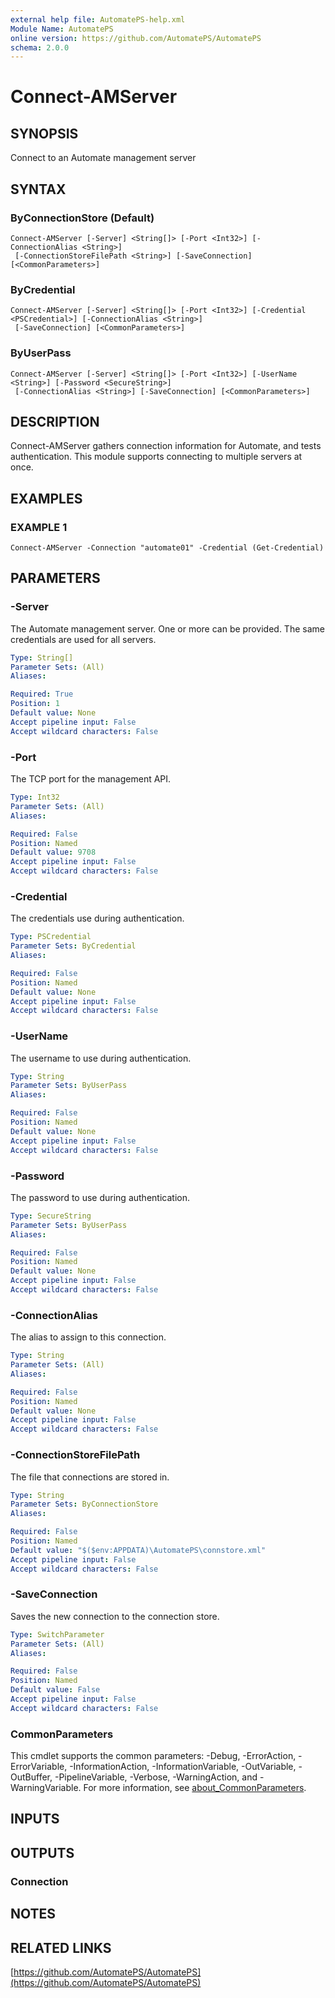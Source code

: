 ```yaml
---
external help file: AutomatePS-help.xml
Module Name: AutomatePS
online version: https://github.com/AutomatePS/AutomatePS
schema: 2.0.0
---
```


# Connect-AMServer

## SYNOPSIS
Connect to an Automate management server

## SYNTAX

### ByConnectionStore (Default)
```
Connect-AMServer [-Server] <String[]> [-Port <Int32>] [-ConnectionAlias <String>]
 [-ConnectionStoreFilePath <String>] [-SaveConnection] [<CommonParameters>]
```

### ByCredential
```
Connect-AMServer [-Server] <String[]> [-Port <Int32>] [-Credential <PSCredential>] [-ConnectionAlias <String>]
 [-SaveConnection] [<CommonParameters>]
```

### ByUserPass
```
Connect-AMServer [-Server] <String[]> [-Port <Int32>] [-UserName <String>] [-Password <SecureString>]
 [-ConnectionAlias <String>] [-SaveConnection] [<CommonParameters>]
```

## DESCRIPTION
Connect-AMServer gathers connection information for Automate, and tests authentication.
This module supports connecting to multiple servers at once.

## EXAMPLES

### EXAMPLE 1
```
Connect-AMServer -Connection "automate01" -Credential (Get-Credential)
```

## PARAMETERS

### -Server
The Automate management server. 
One or more can be provided. 
The same credentials are used for all servers.

```yaml
Type: String[]
Parameter Sets: (All)
Aliases:

Required: True
Position: 1
Default value: None
Accept pipeline input: False
Accept wildcard characters: False
```

### -Port
The TCP port for the management API.

```yaml
Type: Int32
Parameter Sets: (All)
Aliases:

Required: False
Position: Named
Default value: 9708
Accept pipeline input: False
Accept wildcard characters: False
```

### -Credential
The credentials use during authentication.

```yaml
Type: PSCredential
Parameter Sets: ByCredential
Aliases:

Required: False
Position: Named
Default value: None
Accept pipeline input: False
Accept wildcard characters: False
```

### -UserName
The username to use during authentication.

```yaml
Type: String
Parameter Sets: ByUserPass
Aliases:

Required: False
Position: Named
Default value: None
Accept pipeline input: False
Accept wildcard characters: False
```

### -Password
The password to use during authentication.

```yaml
Type: SecureString
Parameter Sets: ByUserPass
Aliases:

Required: False
Position: Named
Default value: None
Accept pipeline input: False
Accept wildcard characters: False
```

### -ConnectionAlias
The alias to assign to this connection.

```yaml
Type: String
Parameter Sets: (All)
Aliases:

Required: False
Position: Named
Default value: None
Accept pipeline input: False
Accept wildcard characters: False
```

### -ConnectionStoreFilePath
The file that connections are stored in.

```yaml
Type: String
Parameter Sets: ByConnectionStore
Aliases:

Required: False
Position: Named
Default value: "$($env:APPDATA)\AutomatePS\connstore.xml"
Accept pipeline input: False
Accept wildcard characters: False
```

### -SaveConnection
Saves the new connection to the connection store.

```yaml
Type: SwitchParameter
Parameter Sets: (All)
Aliases:

Required: False
Position: Named
Default value: False
Accept pipeline input: False
Accept wildcard characters: False
```

### CommonParameters
This cmdlet supports the common parameters: -Debug, -ErrorAction, -ErrorVariable, -InformationAction, -InformationVariable, -OutVariable, -OutBuffer, -PipelineVariable, -Verbose, -WarningAction, and -WarningVariable. For more information, see [about_CommonParameters](http://go.microsoft.com/fwlink/?LinkID=113216).

## INPUTS

## OUTPUTS

### Connection
## NOTES

## RELATED LINKS

[https://github.com/AutomatePS/AutomatePS](https://github.com/AutomatePS/AutomatePS)

